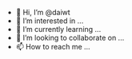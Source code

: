 - 👋 Hi, I’m @daiwt
- 👀 I’m interested in ...
- 🌱 I’m currently learning ...
- 💞️ I’m looking to collaborate on ...
- 📫 How to reach me ...

<!---
daiwt/daiwt is a ✨ special ✨ repository because its `README.md` (this file) appears on your GitHub profile.
You can click the Preview link to take a look at your changes.
--->
